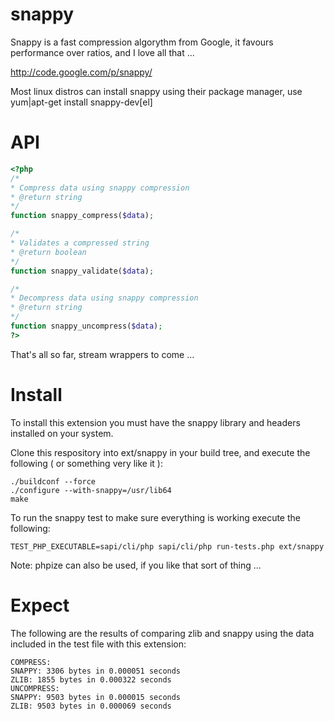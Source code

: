 snappy
======

Snappy is a fast compression algorythm from Google, it favours performance over ratios, and I love all that ...

http://code.google.com/p/snappy/

Most linux distros can install snappy using their package manager, use yum|apt-get install snappy-dev[el]

API
===

```php
<?php
/*
* Compress data using snappy compression
* @return string
*/
function snappy_compress($data);

/*
* Validates a compressed string
* @return boolean
*/
function snappy_validate($data);

/*
* Decompress data using snappy compression
* @return string
*/
function snappy_uncompress($data);
?>
```

That's all so far, stream wrappers to come ...

Install
=======

To install this extension you must have the snappy library and headers installed on your system. 

Clone this respository into ext/snappy in your build tree, and execute the following ( or something very like it ):

```
./buildconf --force
./configure --with-snappy=/usr/lib64
make
```

To run the snappy test to make sure everything is working execute the following:

```
TEST_PHP_EXECUTABLE=sapi/cli/php sapi/cli/php run-tests.php ext/snappy
```

Note: phpize can also be used, if you like that sort of thing ...

Expect
======

The following are the results of comparing zlib and snappy using the data included in the test file with this extension:

```
COMPRESS:
SNAPPY: 3306 bytes in 0.000051 seconds
ZLIB: 1855 bytes in 0.000322 seconds
UNCOMPRESS:
SNAPPY: 9503 bytes in 0.000015 seconds
ZLIB: 9503 bytes in 0.000069 seconds

```
